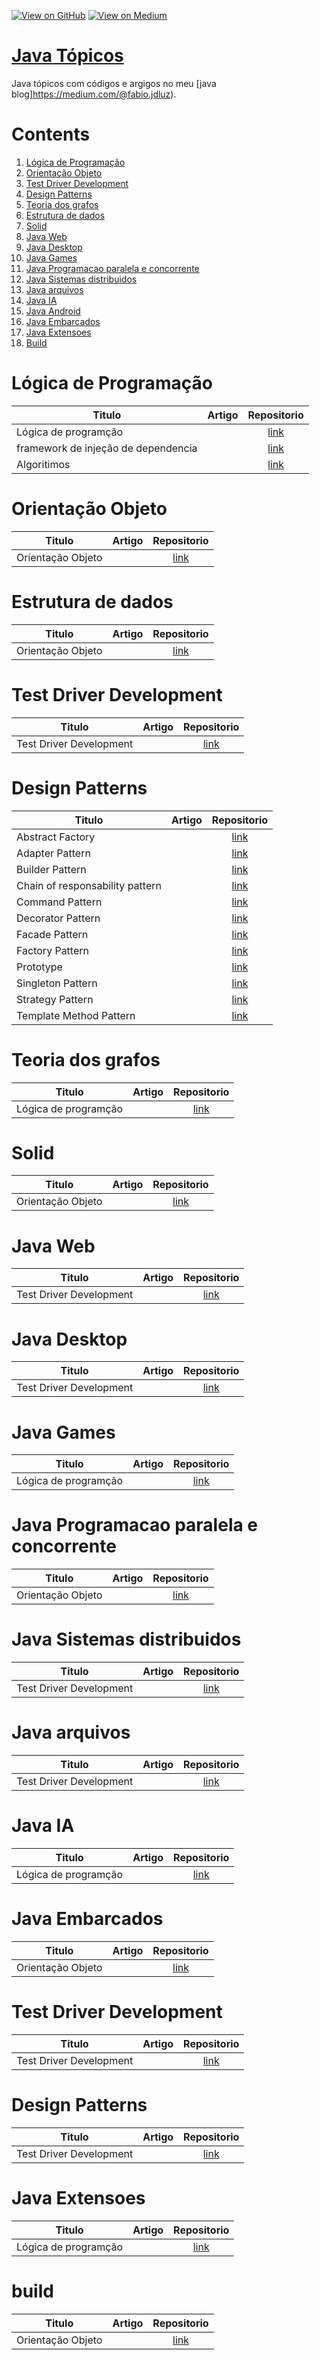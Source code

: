 [![View on GitHub](https://img.shields.io/badge/GitHub-View_on_GitHub-blue?logo=GitHub)](https://github.com/binhojulix/java)  [![View on Medium](https://img.shields.io/badge/Medium-View%20on%20Medium-red?logo=medium)](https://medium.com/@fabio.jdluz) 
# [Java Tópicos](https://github.com/binhojulix/jav)
Java tópicos com códigos e argigos no meu [java blog]https://medium.com/@fabio.jdluz). 



# Contents
1.  [Lógica de Programação](#lógica-de-programação)
2.  [Orientação Objeto](#orientacão-objeto)
3.  [Test Driver Development](#test-driver-development)
4.  [Design Patterns](#design-patterns)
5.  [Teoria dos grafos](#teoria-dos-grafos)
6.  [Estrutura de dados](#estrutura-de-dados)
7.  [Solid](#solid)
8.  [Java Web](#java-web)
9.  [Java Desktop](#java-desktop)
10. [Java Games](#java-games)
11. [Java Programacao paralela e concorrente](#java-programacao-parelela-e-concorrente)
12. [Java Sistemas distribuidos](#java-sistemas-distribuidos)
13. [Java arquivos](#java-arquivos)
14. [Java IA](#java-ia)
15. [Java Android](#java-ia)
16. [Java Embarcados](#java-embarcados)
17. [Java Extensoes](#java-extensoes)
18. [Build](#build)



# Lógica de Programação 
| Titulo        | Artigo           | Repositorio  |
| ------------- |:-------------:| :-----:|
| Lógica de programção |  | [link](https://github.com/binhojulix/Java/tree/master/logica-de-programacao/logicadeprogramacao) 
| framework de injeção de dependencia |  | [link](https://github.com/binhojulix/Java/tree/master/logica-de-programacao/injecaodedependencia)
| Algoritimos |  | [link](https://github.com/binhojulix/Java/tree/master/logica-de-programacao/algoritimos)

# Orientação Objeto 
| Titulo        | Artigo           | Repositorio  |
| ------------- |:-------------:| :-----:|
| Orientação Objeto |  | [link](https://github.com/binhojulix/Java/tree/master/orientacao-objeto/orientacaoobjeto) 

# Estrutura de dados
| Titulo        | Artigo           | Repositorio  |
| ------------- |:-------------:| :-----:|
| Orientação Objeto |  | [link](https://github.com/binhojulix/Java/tree/master/orientacao-objeto/orientacaoobjeto) 



# Test Driver Development 
| Titulo        | Artigo           | Repositorio  |
| ------------- |:-------------:| :-----:|
| Test Driver Development |  | [link](https://github.com/binhojulix/Java/tree/master/test-driver-development/testes) 


# Design Patterns
| Titulo        | Artigo           | Repositorio  |
| ------------- |:-------------:| :-----:|
| Abstract Factory |  | [link](https://github.com/binhojulix/Java/tree/master/design-patterns/abstractfactory) 
| Adapter Pattern |  | [link](https://github.com/binhojulix/Java/tree/master/design-patterns/adapterpattern) 
| Builder Pattern |  | [link](https://github.com/binhojulix/Java/tree/master/design-patterns/builderpattern) 
| Chain of responsability pattern |  | [link](https://github.com/binhojulix/Java/tree/master/design-patterns/chainofresponsibilitypattern) 
| Command Pattern |  | [link](https://github.com/binhojulix/Java/tree/master/design-patterns/commandpattern) 
| Decorator Pattern |  | [link](https://github.com/binhojulix/Java/tree/master/design-patterns/decoratorpattern) 
| Facade Pattern |  | [link](https://github.com/binhojulix/Java/tree/master/design-patterns/facadepattern) 
| Factory Pattern |  | [link](https://github.com/binhojulix/Java/tree/master/design-patterns/factorypattern) 
| Prototype|  | [link](https://github.com/binhojulix/Java/tree/master/design-patterns/prototype) 
| Singleton Pattern |  | [link](https://github.com/binhojulix/Java/tree/master/design-patterns/singletonpattern) 
| Strategy Pattern |  | [link](https://github.com/binhojulix/Java/tree/master/design-patterns/strategypattern) 
| Template Method Pattern |  | [link](https://github.com/binhojulix/Java/tree/master/design-patterns/templatemethodpatterns) 


# Teoria dos grafos 
| Titulo        | Artigo           | Repositorio  |
| ------------- |:-------------:| :-----:|
| Lógica de programção |  | [link](https://github.com/binhojulix/Java/tree/master/logica-de-programacao/logicadeprogramacao) 


# Solid 
| Titulo        | Artigo           | Repositorio  |
| ------------- |:-------------:| :-----:|
| Orientação Objeto |  | [link](https://github.com/binhojulix/Java/tree/master/orientacao-objeto/orientacaoobjeto) 


# Java Web
| Titulo        | Artigo           | Repositorio  |
| ------------- |:-------------:| :-----:|
| Test Driver Development |  | [link](https://github.com/binhojulix/Java/tree/master/test-driver-development/testes) 


# Java Desktop
| Titulo        | Artigo           | Repositorio  |
| ------------- |:-------------:| :-----:|
| Test Driver Development |  | [link](https://github.com/binhojulix/Java/tree/master/design-patterns/prototype) 



# Java Games
| Titulo        | Artigo           | Repositorio  |
| ------------- |:-------------:| :-----:|
| Lógica de programção |  | [link](https://github.com/binhojulix/Java/tree/master/logica-de-programacao/logicadeprogramacao) 


# Java Programacao paralela e concorrente 
| Titulo        | Artigo           | Repositorio  |
| ------------- |:-------------:| :-----:|
| Orientação Objeto |  | [link](https://github.com/binhojulix/Java/tree/master/orientacao-objeto/orientacaoobjeto) 


# Java Sistemas distribuidos 
| Titulo        | Artigo           | Repositorio  |
| ------------- |:-------------:| :-----:|
| Test Driver Development |  | [link](https://github.com/binhojulix/Java/tree/master/test-driver-development/testes) 


# Java arquivos
| Titulo        | Artigo           | Repositorio  |
| ------------- |:-------------:| :-----:|
| Test Driver Development |  | [link](https://github.com/binhojulix/Java/tree/master/design-patterns/prototype) 



# Java IA 
| Titulo        | Artigo           | Repositorio  |
| ------------- |:-------------:| :-----:|
| Lógica de programção |  | [link](https://github.com/binhojulix/Java/tree/master/logica-de-programacao/logicadeprogramacao) 


# Java Embarcados 
| Titulo        | Artigo           | Repositorio  |
| ------------- |:-------------:| :-----:|
| Orientação Objeto |  | [link](https://github.com/binhojulix/Java/tree/master/orientacao-objeto/orientacaoobjeto) 


# Test Driver Development 
| Titulo        | Artigo           | Repositorio  |
| ------------- |:-------------:| :-----:|
| Test Driver Development |  | [link](https://github.com/binhojulix/Java/tree/master/test-driver-development/testes) 


# Design Patterns
| Titulo        | Artigo           | Repositorio  |
| ------------- |:-------------:| :-----:|
| Test Driver Development |  | [link](https://github.com/binhojulix/Java/tree/master/design-patterns/prototype) 


# Java Extensoes 
| Titulo        | Artigo           | Repositorio  |
| ------------- |:-------------:| :-----:|
| Lógica de programção |  | [link](https://github.com/binhojulix/Java/tree/master/logica-de-programacao/logicadeprogramacao) 


# build
| Titulo        | Artigo           | Repositorio  |
| ------------- |:-------------:| :-----:|
| Orientação Objeto |  | [link](https://github.com/binhojulix/Java/tree/master/orientacao-objeto/orientacaoobjeto) 
